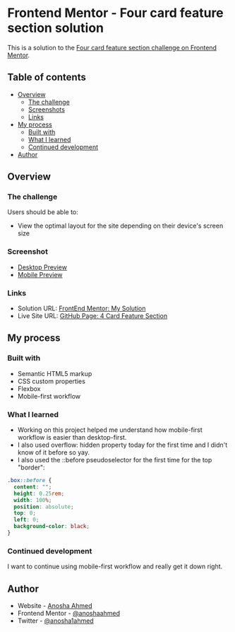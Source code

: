 # Frontend Mentor - Four card feature section solution

This is a solution to the [Four card feature section challenge on Frontend Mentor](https://www.frontendmentor.io/challenges/four-card-feature-section-weK1eFYK).

## Table of contents

- [Overview](#overview)
  - [The challenge](#the-challenge)
  - [Screenshots](#screenshots)
  - [Links](#links)
- [My process](#my-process)
  - [Built with](#built-with)
  - [What I learned](#what-i-learned)
  - [Continued development](#continued-development)
- [Author](#author)

## Overview

### The challenge

Users should be able to:

- View the optimal layout for the site depending on their device's screen size

### Screenshot

- [Desktop Preview](solution-screenshots/desktop-preview.png)
- [Mobile Preview](solution-screenshots/mobile-preview.png)

### Links

- Solution URL: [FrontEnd Mentor: My Solution](https://www.frontendmentor.io/solutions/responsive-4-card-feature-section-using-css-flexbox-aoUWHBpjR)
- Live Site URL: [GitHub Page: 4 Card Feature Section](https://anoshaahmed.github.io/fem07-4-card-section/)

## My process

### Built with

- Semantic HTML5 markup
- CSS custom properties
- Flexbox
- Mobile-first workflow

### What I learned

- Working on this project helped me understand how mobile-first workflow is easier than desktop-first.
- I also used overflow: hidden property today for the first time and I didn't know of it before so yay.
- I also used the ::before pseudoselector for the first time for the top "border":
```css
.box::before {
  content: "";
  height: 0.25rem;
  width: 100%;
  position: absolute;
  top: 0;
  left: 0;
  background-color: black;
}
```

### Continued development

I want to continue using mobile-first workflow and really get it down right.

## Author

- Website - [Anosha Ahmed](https://www.anoshaahmed.com)
- Frontend Mentor - [@anoshaahmed](https://www.frontendmentor.io/profile/anoshaahmed)
- Twitter - [@anosha1ahmed](https://www.twitter.com/anosha1ahmed)
